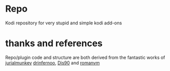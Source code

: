 # Repo
Kodi repository for very stupid and simple kodi add-ons

# thanks and references
Repo/plugin code and structure are both derived from the fantastic works of [jurialmunkey](https://github.com/jurialmunkey) [drinfernoo](https://github.com/drinfernoo), [Dis90](https://github.com/Dis90) and [romanvm](https://github.com/romanvm)